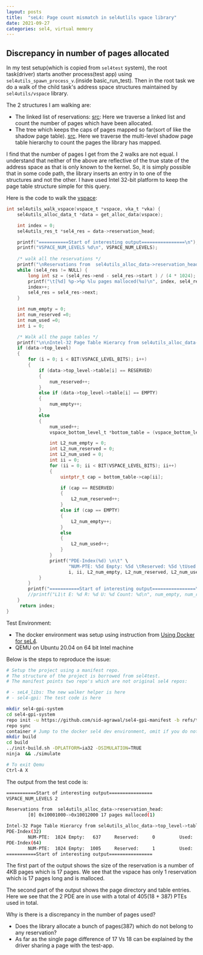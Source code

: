 ```yaml
---
layout: posts
title:  "seL4: Page count mismatch in sel4utlils vpace library"
date: 2021-09-27
categories: sel4, virtual memory
---
```

## Discrepancy in number of pages allocated

In my test setup(which is copied from `sel4test` system), the root task(driver) starts another process(test app) using `sel4utils_spawn_process_v`.(inside basic_run_test). Then in the root task we do a walk of the child task's address space structures maintained by `sel4utils/vspace` library. 

The 2 structures I am walking are:

- The linked list of reservations: [src](https://github.com/seL4/seL4_libs/blob/master/libsel4utils/include/sel4utils/vspace.h#L76): Here we traverse a linked list and count the number of pages which have been allocated.
- The tree which keeps the caps of pages mapped so far(sort of like the shadow page table). [src](https://github.com/seL4/seL4_libs/blob/master/libsel4utils/include/sel4utils/vspace.h#L71). Here we traverse the multi-level shadow page table hierarchy to count the pages the library has mapped.

I find that the number of pages I get from the 2 walks are not equal. I understand that neither of the above are reflective of the true state of the address space as that is only known to the kernel. So, it is simply possible that in some code path, the library inserts an entry in to one of the structures and not the other. I have used Intel 32-bit platform to keep the page table structure simple for this query.

Here is the code to walk the [vspace](https://github.com/sid-agrawal/seL4_libs/blob/0d37c61f89dc335a5905f5625be3125e2afe42f3/libsel4utils/src/vspace/vspace.c#L903):

```c
int sel4utils_walk_vspace(vspace_t *vspace, vka_t *vka) {
    sel4utils_alloc_data_t *data = get_alloc_data(vspace);

    int index = 0;
    sel4utils_res_t *sel4_res = data->reservation_head;

    printf("===========Start of interesting output================\n");
    printf("VSPACE_NUM_LEVELS %d\n", VSPACE_NUM_LEVELS);
    
    /* walk all the reservations */
    printf("\nReservations from  sel4utils_alloc_data->reservation_head:\n");
    while (sel4_res != NULL) {
        long int sz = (sel4_res->end - sel4_res->start ) / (4 * 1024);
        printf("\t[%d] %p->%p %lu pages malloced(%u)\n", index, sel4_res->start, sel4_res->end, sz, sel4_res->malloced);
        index++;
        sel4_res = sel4_res->next;
    }

    int num_empty = 0;
    int num_reserved =0;
    int num_used =0;
    int i = 0;

    /* Walk all the page tables */
    printf("\n\nIntel-32 Page Table Hierarcy from sel4utils_alloc_data->top_level->table \n");
    if (data->top_level)
    {
        for (i = 0; i < BIT(VSPACE_LEVEL_BITS); i++)
        {
            if (data->top_level->table[i] == RESERVED)
            {
                num_reserved++;
            }
            else if (data->top_level->table[i] == EMPTY)
            {
                num_empty++;
            }
            else
            {
                num_used++;
                vspace_bottom_level_t *bottom_table = (vspace_bottom_level_t *)data->top_level->table[i];

                int L2_num_empty = 0;
                int L2_num_reserved = 0;
                int L2_num_used = 0;
                int ii = 0;
                for (ii = 0; ii < BIT(VSPACE_LEVEL_BITS); ii++)
                {
                    uintptr_t cap = bottom_table->cap[ii];

                    if (cap == RESERVED)
                    {
                        L2_num_reserved++;
                    }
                    else if (cap == EMPTY)
                    {
                        L2_num_empty++;
                    }
                    else
                    {
                        L2_num_used++;
                    }
                }
                printf("PDE-Index(%d) \n\t" \
                       "NUM-PTE: %5d Empty: %5d \tReserved: %5d \tUsed: %5d\n",
                       i, ii, L2_num_empty, L2_num_reserved, L2_num_used, ii);
            }
        }
        printf("===========Start of interesting output================\n");
        //printf("L1\t E: %d R: %d U: %d Count: %d\n", num_empty, num_reserved, num_used, i);
    }
     return index;
}
```

Test Environment:

- The docker environment was setup using instruction from [Using Docker for seL4](https://docs.sel4.systems/projects/dockerfiles/).
- QEMU on Ubuntu 20.04 on 64 bit Intel machine

Below is the steps to reproduce the issue:

```bash
# Setup the project using a manifest repo. 
# The structure of the project is borrowed from sel4test.
# The manifest points two repo's which are not original sel4 repos:

# - seL4_libs: The new walker helper is here
# - sel4-gpi: The test code is here

mkdir sel4-gpi-system
cd sel4-gpi-system
repo init -u https://github.com/sid-agrawal/sel4-gpi-manifest -b refs/tags/v3.0 
repo sync
container # Jump to the docker sel4 dev environment, omit if you do not care
mkdir build  
cd build
../init-build.sh -DPLATFORM=ia32 -DSIMULATION=TRUE 
ninja  && ./simulate

# To exit Qemu
Ctrl-A X
```

The output from the test code is:

```bash
===========Start of interesting output================
VSPACE_NUM_LEVELS 2

Reservations from  sel4utils_alloc_data->reservation_head:
        [0] 0x10001000->0x10012000 17 pages malloced(1)

Intel-32 Page Table Hierarcy from sel4utils_alloc_data->top_level->table 
PDE-Index(32) 
        NUM-PTE:  1024 Empty:   637     Reserved:     0         Used:   387
PDE-Index(64) 
        NUM-PTE:  1024 Empty:  1005     Reserved:     1         Used:    18
===========Start of interesting output================
```

The first part of the output shows the size of the reservation is a number of 4KB pages which is 17 pages.  We see that the vspace has only 1 reservation which is 17 pages long and is malloced.

The second part of the output shows the page directory and table entries. Here we see that the 2 PDE are in use with a total of 405(18 + 387) PTEs used in total.

Why is there is a discrepancy in the number of pages used?

- Does the library allocate a bunch of pages(387) which do not belong to any reservation?
- As far as the single page difference of 17 Vs 18 can be explained by the driver sharing a page with the test-app.